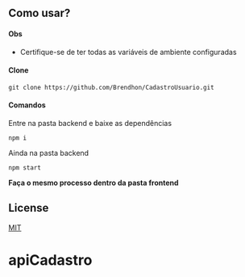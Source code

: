 ## Como usar?
 
#### Obs
 * Certifique-se de ter todas as variáveis de ambiente configuradas
 
#### Clone
```
git clone https://github.com/Brendhon/CadastroUsuario.git
```
#### Comandos
Entre na pasta backend e baixe as dependências
```
npm i
```
Ainda na pasta backend
```
npm start
```
**Faça o mesmo processo dentro da pasta frontend**

## License
[MIT](https://choosealicense.com/licenses/mit/)
# apiCadastro
